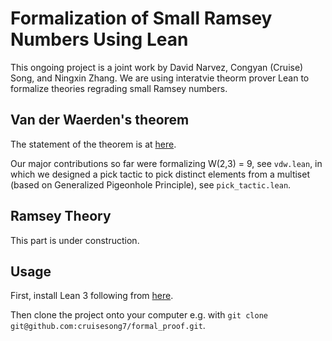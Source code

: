 # Formalization of Small Ramsey Numbers Using Lean 
This ongoing project is a joint work by David Narvez, Congyan (Cruise) Song, and Ningxin Zhang. We are using interatvie theorm prover Lean to formalize theories regrading small Ramsey numbers.
## Van der Waerden's theorem
The statement of the theorem is at [here](https://en.wikipedia.org/wiki/Van_der_Waerden%27s_theorem). 

Our major contributions so far were formalizing W(2,3) = 9, see ```vdw.lean```, in which we designed a pick tactic to pick distinct elements from a multiset (based on Generalized Pigeonhole Principle), see ```pick_tactic.lean```.
## Ramsey Theory 
This part is under construction. 

## Usage
First, install Lean 3 following from [here](https://leanprover.github.io/download/).

Then clone the project onto your computer e.g. with ```git clone git@github.com:cruisesong7/formal_proof.git```.